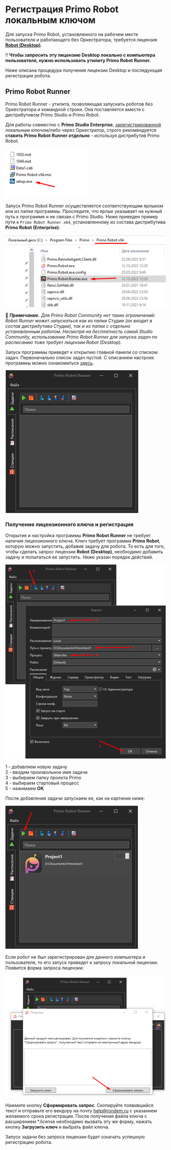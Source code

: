 # Регистрация Primo Robot локальным ключом

Для запуска Primo Robot, установленного на рабочем месте пользователя и работающего без Оркестратора, требуется лицензия [**Robot (Desktop)**](https://docs.primo-rpa.ru/primo-rpa/primo-robot/intro#izdaniya). 

:bangbang: **Чтобы запросить эту лицензию Desktop локально с компьютера пользователя, нужно использовать утилиту Primo Robot Runner.**

Ниже описана процедура получения лицензии Desktop и последующая регистрации робота.


## Primo Robot Runner

Primo Robot Runner - утилита, позволяющая запускать роботов без Оркестратора и командной строки. Она поставляется вместе с дистрибутивом Primo Studio и Primo Robot.

Для работы совместно с **Primo Studio Enterprise**, [зарегистрированной](https://docs.primo-rpa.ru/primo-rpa/primo-studio/installation/licenses) локальным ключом/либо через Оркестратор, строго рекомендуется **ставить Primo Robot Runner отдельно** - используя дистрибутив Primo Robot.

![](<../../.gitbook/assets/1. Дистрибутив Раннер.png>)

Запуск Primo Robot Runner осуществляется соответствующим ярлыком или из папки программы. Проследите, что ярлык указывает на нужный путь к программе и не связан с Primo Studio. Ниже приведен пример пути к `Primo Robot Runner x64`, установленному из состава дистрибутива **Primo Robot (Enterprise)**:

![](<../../.gitbook/assets/2. Пример пути.png>)

:small_blue_diamond: ***Примечание.*** *Для Primo Robot Community нет таких ограничений: Robot Runner может запускаться как из папки Студии (он входит в состав дистрибутива Студии), так и из папки с отдельно установленным роботом. Несмотря на бесплатность самой Studio Community, использование Primo Robot Runner для запуска задач по расписанию тоже требует лицензии Robot (Desktop).*

Запуск программы приведет к открытию главной панели со списком задач. Первоначально список задач пустой. С описанием настроек программы можно ознакомиться [здесь](https://docs.primo-rpa.ru/primo-rpa/primo-robot/robot-runner/README).

![](<../../.gitbook/assets/3. Пустой список задач.png>)

### Получение лицензионного ключа и регистрация

Открытие и настройка программы **Primo Robot Runner** не требует наличия лицензионного ключа. Ключ требует программа **Primo Robot**, которую можно запустить, добавив задачу для робота. То есть для того, чтобы сделать запрос лицензии **Robot (Desktop)**, необходимо добавить задачу и попытаться ее запустить. Ниже указан порядок действий.

![](<../../.gitbook/assets/4. Добавление задачи.png>)

1 - добавляем новую задачу\
2 - вводим произвольное имя задачи\
3 - выбираем папку проекта Primo\
4 - выбираем стартовый процесс\
5 - нажимаем **OK**

После добавления задачи запускаем ее, как на картинке ниже:

![](<../../.gitbook/assets/5. Запуск задачи.png>)

Если робот не был зарегистрирован для данного компьютера и пользователя, то его запуск приведет к запросу локальной лицензии. Появится форма запроса лицензии:

![](<../../.gitbook/assets/6. Запрос лицензии.png>)

Нажмите кнопку **Сформировать запрос**. Скопируйте появившийся текст и отправьте его вендору на почту help@rondem.ru с указанием желаемого срока регистрации. После получения файла ключа с расширением \*.license необходимо вызвать эту же форму, нажать кнопку **Загрузить ключ** и выбрать файл ключа.

Запуск задачи без запроса лицензии будет означать успешную регистрацию робота.




